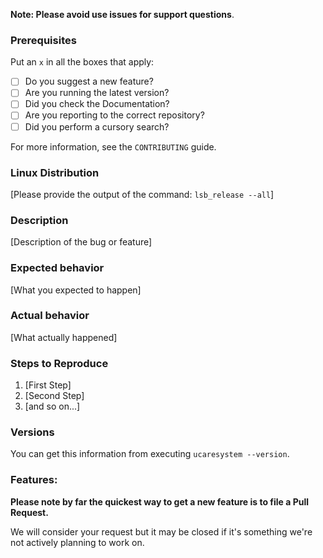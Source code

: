 **Note: Please avoid use issues for support questions**.

### Prerequisites
Put an `x` in all the boxes that apply:
* [ ] Do you suggest a new feature?
* [ ] Are you running the latest version?
* [ ] Did you check the Documentation?
* [ ] Are you reporting to the correct repository?
* [ ] Did you perform a cursory search?

For more information, see the `CONTRIBUTING` guide.

### Linux Distribution
[Please provide the output of the command: `lsb_release --all`]

### Description
[Description of the bug or feature]

### Expected behavior
[What you expected to happen]

### Actual behavior 
[What actually happened]

### Steps to Reproduce

1. [First Step]
2. [Second Step]
3. [and so on...]

### Versions

You can get this information from executing `ucaresystem --version`.

### Features:

**Please note by far the quickest way to get a new feature is to file a Pull Request.**

We will consider your request but it may be closed if it's something we're not actively planning to work on.